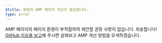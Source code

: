 ```yaml
---
$title: 원본의 AMP 페이지 개선이 필요합니다.
type: error
---
```


AMP 페이지의 페이지 환경이 부적절하여 제안할 권장 사항이 없습니다. 죄송합니다! [GitHub 이슈를 보고](https://github.com/ampproject/amphtml/issues/new?assignees=&labels=Type%3A+Page+experience&template=page-experience.md&title=Page+experience+issue)해 주시면 살펴보고 AMP 개선 방법을 모색하겠습니다.

